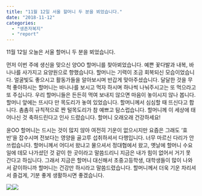 ```yaml
---
title: "11월 12일 서울 할머니 두 분을 뵈었습니다."
date: "2018-11-12"
categories: 
  - "생존자복지"
  - "report"
---
```


11월 12일 오늘은 서울 할머니 두 분을 뵈었습니다.

먼저 이번 주에 생신을 맞으신 양OO 할머니를 찾아뵈었습니다. 예쁜 꽃다발과 내복, 바나나를 사가지고 요양원으로 향했습니다. 할머니는 기력이 조금 회복되신 모습이었습니다. 얼굴빛도 좋으시고 활동가들을 알아보시며 반갑게 맞아주셨습니다. 달달한 것을 무척 좋아하시는 할머니는 바나나를 보시고 먹자 하시며 하나씩 나눠주시고는 또 먹으라고 또 주십니다. 우리 할머니들은 든든히 먹여 보내지 않으면 마음이 놓이시지 않나 봅니다. 할머니 앞에는 뜨시다 만 목도리가 놓여 있었습니다. 할머니께서 심심할 때 뜨신다고 합니다. 촘촘히 규칙적으로 짠 털목도리가 참 예쁘고 탐스럽습니다. 할머니께 이 세상에 태어나신 것 축하드린다고 인사 드렸습니다. 할머니 오래오래 건강하세요!

윤OO 할머니는 드시는 것이 많지 않아 여전히 기운이 없으시지만 요즘은 그래도 ‘효반’을 잡수시며 전보다는 영양을 골고루 섭취하셔서 다행입니다. 너무 마르신 다리가 안쓰럽습니다. 할머니께서 어디서 왔냐고 물으셔서 정대협에서 왔고, 옛날에 할머니 수요일에 데모 나가셨던 것 같이 한 곳이라고 말씀드리니 지금은 내가 힘이 없어서 거기 못 간다고 하십니다. 그래서 지금은 할머니 대신해서 초중고등학생, 대학생들이 많이 나와서 같이하니까 할머니는 건강만 하시라고 말씀드렸습니다. 할머니께서 더욱 기운 차리셔서 즐겁게, 기분 좋게 생활하시면 좋겠습니다.

[![](https://womenandwar.net/kr/wp-content/uploads/2018/11/sabon-photo_2018-11-12_18-15-58-300x180.jpg)](https://womenandwar.net/kr/wp-content/uploads/2018/11/sabon-photo_2018-11-12_18-15-58.jpg)[![](https://womenandwar.net/kr/wp-content/uploads/2018/11/photo_2018-11-12_18-44-26-225x300.jpg)](https://womenandwar.net/kr/wp-content/uploads/2018/11/photo_2018-11-12_18-44-26.jpg)
